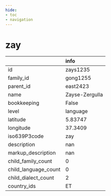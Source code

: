 ```yaml
---
hide:
- toc
- navigation
---
```

# zay
|                      | info           |
|:---------------------|:---------------|
| id                   | zays1235       |
| family_id            | gong1255       |
| parent_id            | east2423       |
| name                 | Zayse-Zergulla |
| bookkeeping          | False          |
| level                | language       |
| latitude             | 5.83747        |
| longitude            | 37.3409        |
| iso639P3code         | zay            |
| description          | nan            |
| markup_description   | nan            |
| child_family_count   | 0              |
| child_language_count | 0              |
| child_dialect_count  | 2              |
| country_ids          | ET             |